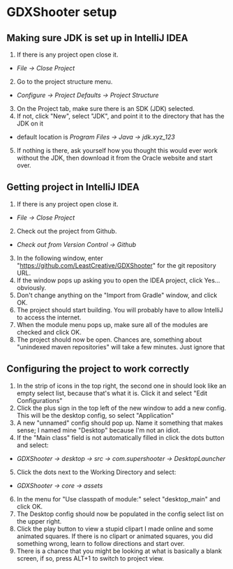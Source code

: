 # GDXShooter setup

## Making sure JDK is set up in IntelliJ IDEA
1. If there is any project open close it. 
  * *File -> Close Project*
2. Go to the project structure menu.
  * *Configure -> Project Defaults -> Project Structure*
3. On the Project tab, make sure there is an SDK (JDK) selected.
4. If not, click "New", select "JDK", and point it to the directory that has the JDK on it 
  * default location is *Program Files -> Java -> jdk.xyz_123*
5. If nothing is there, ask yourself how you thought this would ever work without the JDK, then download it from the Oracle website and start over.

## Getting project in IntelliJ IDEA
1. If there is any project open close it.
  * *File -> Close Project*
2. Check out the project from Github.
  * *Check out from Version Control -> Github*
3. In the following window, enter "https://github.com/LeastCreative/GDXShooter" for the git repository URL.
4. If the window pops up asking you to open the IDEA project, click Yes... obviously.
5. Don't change anything on the "Import from Gradle" window, and click OK.
6. The project should start building. You will probably have to allow IntelliJ to access the internet.
7. When the module menu pops up, make sure all of the modules are checked and click OK.
8. The project should now be open. Chances are, something about "unindexed maven repositories" will take a few minutes. Just ignore that

## Configuring the project to work correctly
1. In the strip of icons in the top right, the second one in should look like an empty select list, because that's what it is. Click it and select "Edit Configurations"
2. Click the plus sign in the top left of the new window to add a new config. This will be the desktop config, so select "Application"
3. A new "unnamed" config should pop up. Name it something that makes sense; I named mine "Desktop" because I'm not an idiot.
4. If the "Main class" field is not automatically filled in click the dots button and select: 
  * *GDXShooter -> desktop -> src -> com.supershooter -> DesktopLauncher*
5. Click the dots next to the Working Directory and select: 
  * *GDXShooter -> core -> assets*
6. In the menu for "Use classpath of module:" select "desktop_main" and click OK.
7. The Desktop config should now be populated in the config select list on the upper right.
8. Click the play button to view a stupid clipart I made online and some animated squares. If there is no clipart or animated squares, you did something wrong, learn to follow directions and start over.
9. There is a chance that you might be looking at what is basically a blank screen, if so, press ALT+1 to switch to project view.
